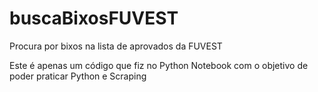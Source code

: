 # buscaBixosFUVEST
Procura por bixos na lista de aprovados da FUVEST

Este é apenas um código que fiz no Python Notebook com o objetivo de poder praticar Python e Scraping
